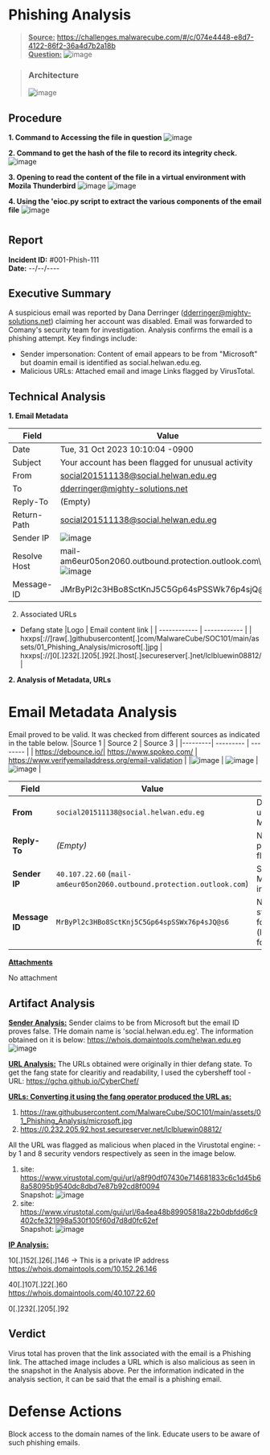# Phishing Analysis 

> **<ins>Source:</ins>**
> https://challenges.malwarecube.com/#/c/074e4448-e8d7-4122-86f2-36a4d7b2a18b  
> **<ins>Question:</ins>**
><picture>![image](https://github.com/user-attachments/assets/1b7ae777-6107-499e-9173-9e4ac23e4a0a) </picture>

> ### Architecture
> <picture>![image](https://github.com/user-attachments/assets/2625168d-f29c-4582-b83f-756a89fb21d8) </picture>

## Procedure
**1. Command to Accessing the file in question** 
<picture>![image](https://github.com/user-attachments/assets/26dc0bd7-ceff-4253-aace-fc4530c4e431) </picture>

**2. Command to get the hash of the file to record its integrity check.**
<picture>![image](https://github.com/user-attachments/assets/07faf62d-e99c-4d0d-930c-3c3ce85d4597)</picture>

**3. Opening to read the content of the file in a virtual environment with Mozila Thunderbird**
<picture>![image](https://github.com/user-attachments/assets/282acf76-dff9-4486-8317-a6da0f710bf8)</picture>
<picture>![image](https://github.com/user-attachments/assets/de978603-2c70-4c8e-8d63-16850a545d59)</picture>

**4. Using the 'eioc.py script to extract the various components of the email file** 
<picture>![image](https://github.com/user-attachments/assets/2a2923b5-db5f-43c9-a02a-73a2ebf95e81)</picture>

# 
## Report

**Incident ID:** #001-Phish-111  
**Date:**        --/--/----
## 


## Executive Summary

A suspicious email was reported by Dana Derringer (dderringer@mighty-solutions.net) claiming her account was disabled. Email was forwarded to Comany's security team for investigation. Analysis confirms the email is a phishing attempt. Key findings include:
+ Sender impersonation: Content of email appears to be from "Microsoft" but doamin email is identified as social.helwan.edu.eg.
+ Malicious URLs: Attached email and image Links flagged by VirusTotal.

## Technical Analysis

**1. Email Metadata**

|Field | Value  | 
|---------| --------- |
| Date | Tue, 31 Oct 2023 10:10:04 -0900 |
| Subject | Your account has been flagged for unusual activity | 
| From | social201511138@social.helwan.edu.eg |
| To | dderringer@mighty-solutions.net |
| Reply-To |(Empty) |
| Return-Path| social201511138@social.helwan.edu.eg |
| Sender IP| <picture>![image](https://github.com/user-attachments/assets/83a30b9d-5827-4304-b309-1fb1cc13de98)</picture> |
| Resolve Host| mail-am6eur05on2060.outbound.protection.outlook.com\ <picture>![image](https://github.com/user-attachments/assets/33c71829-6e1c-4a6f-8e0c-d137d70f2980)</picture> |
| Message-ID | JMrByPl2c3HBo8SctKnJ5C5Gp64sPSSWk76p4sjQ@s6 |  

2. Associated URLs
+ Defang state
|Logo | Email content link |
| ------------ | ------------ |
| hxxps[://]raw[.]githubusercontent[.]com/MalwareCube/SOC101/main/assets/01_Phishing_Analysis/microsoft[.]jpg | hxxps[://]0[.]232[.]205[.]92[.]host[.]secureserver[.]net/lclbluewin08812/ |

**2. Analysis of Metadata, URLs**

# Email Metadata Analysis
Email proved to be valid. It was checked from different sources as indicated in the table below.
|Source 1 | Source 2  | Source 3 |
|---------| --------- | -------- |
| https://debounce.io/| https://www.spokeo.com/ | https://www.verifyemailaddress.org/email-validation |
|<picture>![image](https://github.com/user-attachments/assets/3eb72df2-046b-4c87-80d3-6974f0683dff) </picture> | <picture>![image](https://github.com/user-attachments/assets/38c5489d-edde-489b-afc6-df3a2ecb6e15)</picture> | <picture>![image](https://github.com/user-attachments/assets/d6fb8f53-0921-4045-99b1-ae422db02999) </picture> |


| Field        | Value                                       | Analysis                                |
|--------------|---------------------------------------------|-----------------------------------------|
| **From**     | `social201511138@social.helwan.edu.eg`       | Domain unrelated to Microsoft.          |
| **Reply-To** | *(Empty)*                                   | No valid reply path (red flag).         |
| **Sender IP**| `40.107.22.60` (`mail-am6eur05on2060.outbound.protection.outlook.com`) | Spoofed Microsoft infrastructure.      |
| **Message ID**| `MrByPl2c3HBo8SctKnj5C5Gp64spSSWx76p4sJQ@s6` | Non-standard formatting (likely forged). |

**<ins>Attachments</ins>**

No attachment

## Artifact Analysis

**<ins>Sender Analysis:</ins>**
Sender claims to be from Microsoft but the email ID proves false. THe domain name is 'social.helwan.edu.eg'. The information obtained on it is below:
https://whois.domaintools.com/helwan.edu.eg
![image](https://github.com/user-attachments/assets/8883c5c1-31d7-4b86-8795-f7c83e60c97f)


**<ins>URL Analysis:</ins>**
The URLs obtained were originally in thier defang state. To get the fang state for clearitiy and readability, I used the cybersheff tool - URL: https://gchq.github.io/CyberChef/  

**<ins>URLs: Converting it using the fang operator produced the URL as: </ins>**
1. https://raw.githubusercontent.com/MalwareCube/SOC101/main/assets/01_Phishing_Analysis/microsoft.jpg
2. https://0.232.205.92.host.secureserver.net/lclbluewin08812/  

All the URL was flagged as malicious when placed in the Virustotal engine: -by 1 and 8 security vendors respectively as seen in the image below.
1. site:     https://www.virustotal.com/gui/url/a8f90df07430e714681833c6c1d45b68a58095b9540dc8dbd7e87b92cd8f0094  
   Snapshot: ![image](https://github.com/user-attachments/assets/227ffb34-37b9-49a9-b327-17c6e86e4357)
2. site: https://www.virustotal.com/gui/url/6a4ea48b89905818a22b0dbfdd6c9402cfe321998a530f105f60d7d8d0fc62ef  
   Snapshot: ![image](https://github.com/user-attachments/assets/04101e01-8c25-449a-be29-759beb30f1a1)


**<ins>IP Analysis:</ins>**

10[.]152[.]26[.]146 -> This is a private IP address  
https://whois.domaintools.com/10.152.26.146

40[.]107[.]22[.]60  
https://whois.domaintools.com/40.107.22.60

0[.]232[.]205[.]92

## Verdict

Virus total has proven that the link associated with the email is a Phishing link. The attached image includes a URL which is also malicious as seen in the snapshot in the Analysis above.
Per the information indicated in the analysis section, it can be said that the email is a phishing email.

Defense Actions
======================================
Block access to the domain names of the link.
Educate users to be aware of such phishing emails.
